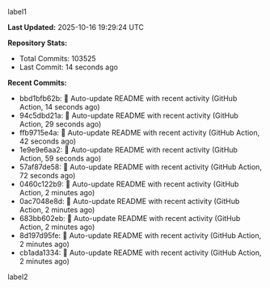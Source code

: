 
label1 
<!-- ACTIVITY_START -->
**Last Updated:** 2025-10-16 19:29:24 UTC

**Repository Stats:**
- Total Commits: 103525
- Last Commit: 14 seconds ago

**Recent Commits:**
- bbd1bfb62b: 🤖 Auto-update README with recent activity (GitHub Action, 14 seconds ago)
- 94c5dbd21a: 🤖 Auto-update README with recent activity (GitHub Action, 29 seconds ago)
- ffb9715e4a: 🤖 Auto-update README with recent activity (GitHub Action, 42 seconds ago)
- 1e9e9e6aa2: 🤖 Auto-update README with recent activity (GitHub Action, 59 seconds ago)
- 57af87de58: 🤖 Auto-update README with recent activity (GitHub Action, 72 seconds ago)
- 0460c122b9: 🤖 Auto-update README with recent activity (GitHub Action, 2 minutes ago)
- 0ac7048e8d: 🤖 Auto-update README with recent activity (GitHub Action, 2 minutes ago)
- 683bb602eb: 🤖 Auto-update README with recent activity (GitHub Action, 2 minutes ago)
- 8d197d95fe: 🤖 Auto-update README with recent activity (GitHub Action, 2 minutes ago)
- cb1ada1334: 🤖 Auto-update README with recent activity (GitHub Action, 2 minutes ago)
<!-- ACTIVITY_END -->

label2
